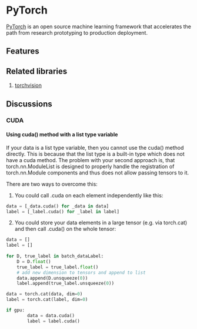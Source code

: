 # PyTorch

[PyTorch](https://pytorch.org/) is an open source machine learning framework that accelerates the path from research prototyping to production deployment.

## Features

## Related libraries

1. [torchvision](./torchvision/)

## Discussions

### CUDA

#### Using cuda() method with a list type variable

If your data is a list type variable, then you cannot use the cuda() method directly. This is because that the list type is a built-in type which does not have a cuda method. The problem with your second approach is, that torch.nn.ModuleList is designed to properly handle the registration of torch.nn.Module components and thus does not allow passing tensors to it.

There are two ways to overcome this:

1. You could call .cuda on each element independently like this:

```python
data = [_data.cuda() for _data in data]
label = [_label.cuda() for _label in label] 
```

2. You could store your data elements in a large tensor (e.g. via torch.cat) and then call .cuda() on the whole tensor:

```python
data = []
label = []
    
for D, true_label in batch_dataLabel:
    D = D.float()
    true_label = true_label.float()
    # add new dimension to tensors and append to list
    data.append(D.unsqueeze(0))
    label.append(true_label.unsqueeze(0))

data = torch.cat(data, dim=0)
label = torch.cat(label, dim=0)

if gpu:
        data = data.cuda()
        label = label.cuda()
```
